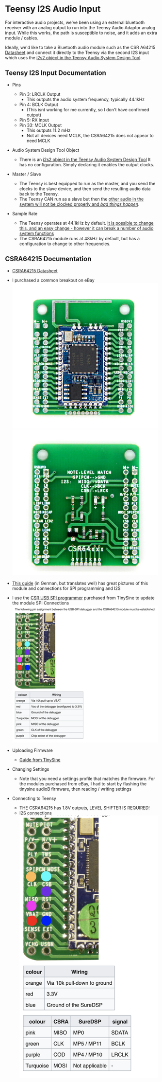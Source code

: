 # Teensy I2S Audio Input

For interactive audio projects, we've been using an external bluetooth receiver with an analog output to run into the Teensy Audio Adaptor analog input. While this works, the path is susceptible to noise, and it adds an extra module / cables.

Ideally, we'd like to take a Bluetooth audio module such as the CSR A64215 [Datasheet](https://www.tinyosshop.com/datasheet/CSRA64215%20QFN%20Data%20Sheet.pdf) and connect it directly to the Teensy via the second I2S input which uses the [i2s2 object in the Teensy Audio System Design Tool](https://www.pjrc.com/teensy/gui/?info=AudioInputI2S2).

## Teensy I2S Input Documentation

* Pins
  * Pin 3: LRCLK Output
    * This outputs the audio system frequency, typically 44.1kHz
  * Pin 4: BCLK Output
    * (This isnt working for me currently, so I don't have confirmed output)
  * Pin 5: RX Input
  * Pin 33: MCLK Output
    * This outputs 11.2 mHz
    * Not all devices need MCLK, the CSRA64215 does not appear to need MCLK

* Audio System Design Tool Object
  * There is an [i2s2 object in the Teensy Audio System Design Tool](https://www.pjrc.com/teensy/gui/?info=AudioInputI2S2) It has no configuration. Simply declaring it enables the output clocks.

* Master / Slave
  * The Teensy is best equipped to run as the master, and you send the clocks to the slave device, and then send the resulting audio data back to the Teensy.
  * The Teensy CAN run as a slave but then the [other audio in the system will not be clocked properly and *bad things happen*](https://forum.pjrc.com/threads/53824-Teensy-3-6-I2S-Slave-Mode-Question?p=188318&viewfull=1#post188318).

* Sample Rate
  * The Teensy operates at 44.1kHz by default. [It is possible to change this, and an easy change - however it can break a number of audio system functions](https://forum.pjrc.com/threads/60272-Time-for-a-new-Audiolibrary?p=236411&viewfull=1#post236411)
  * The CSRA64215 module runs at 48kHz by default, but has a configuration to change to other frequencies.


## CSRA64215 Documentation

* [CSRA64215 Datasheet](https://www.tinyosshop.com/datasheet)
* I purchased a common breakout on eBay
![CSRA64215 Breakout PCB front](/images/CSRA64215/csra64215_breakout_front.jpg)
![CSRA64215 Breakout PCB back](/images/CSRA64215/csra64215_breakout_back.jpg)

* [This guide](https://translate.google.com/translate?sl=auto&tl=en&u=https://suredsp.ratz-it.de/index.php?title%3DCSRA64215) (in German, but translates well) has great pictures of this module and connections for SPI programming and I2S


* I use the [CSR USB SPI programmer](https://www.tinyosshop.com/index.php?route=product/product&product_id=876) purchased from TinySine to update the module
SPI Connections
![CSRA64215 Breakout SPI](images/CSRA64215/csra64215_breakout_spi.png)
* Uploading Firmware
  * [Guide from TinySine](https://www.tinyosshop.com/how-to-restore-bluetooth-audio-module-default-settings)
* Changing Settings
  * Note that you need a settings profile that matches the firmware. For the modules purchased from eBay, I had to start by flashing the tinysine audioB firmware, then reading / writing settings

* Connecting to Teensy
  * THE CSRA64215 has 1.8V outputs, LEVEL SHIFTER IS REQUIRED!
  * I2S connections ![CSRA64215 Breakout I2S](images/CSRA64215/csra64215_breakout_i2s.png)

